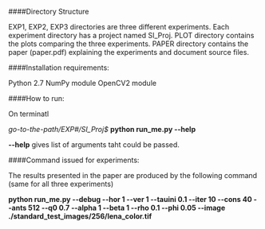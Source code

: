 ####Directory Structure

EXP1, EXP2, EXP3 directories are three different experiments. Each experiment directory has a project named SI_Proj. PLOT directory contains the plots comparing the three experiments. PAPER directory contains the paper (paper.pdf) explaining the experiments and document source files.


####Installation requirements:

Python 2.7
NumPy module
OpenCV2 module

####How to run:

On terminatl

*go-to-the-path/EXP#/SI_Proj$* __python run_me.py --help__

__--help__ gives list of arguments taht could be passed.

####Command issued for experiments:

The results presented in the paper are produced by the following command (same for all three experiments)

__python run_me.py --debug --hor 1 --ver 1 --tauini 0.1 --iter 10 --cons 40  --ants 512 --q0 0.7  --alpha 1 --beta 1  --rho 0.1 --phi 0.05 --image ./standard_test_images/256/lena_color.tif__